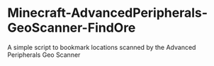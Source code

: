 # Minecraft-AdvancedPeripherals-GeoScanner-FindOre
A simple script to bookmark locations scanned by the Advanced Peripherals Geo Scanner
